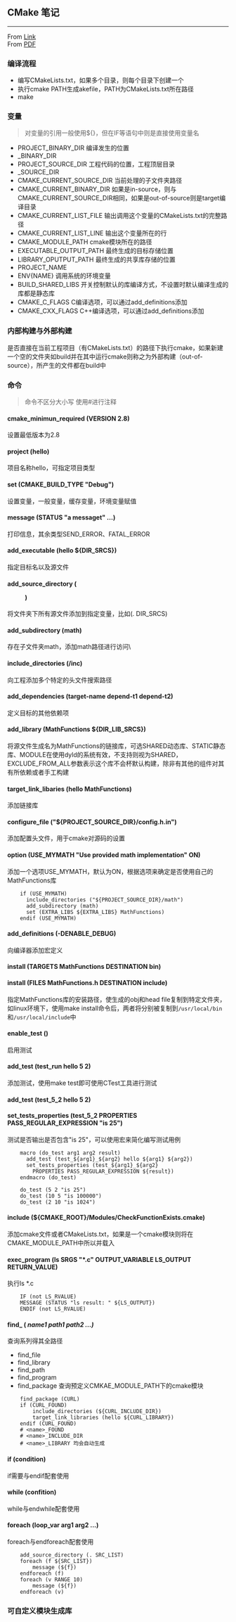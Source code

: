 ## CMake 笔记
-------
From [Link](http://www.hahack.com/codes/cmake/)   
From [PDF](https://github.com/yaozhongxiao/BuildSystem/blob/master/cmake/docs/CMake%20Practice.pdf)

### 编译流程
- 编写CMakeLists.txt，如果多个目录，则每个目录下创建一个
- 执行cmake PATH生成akefile，PATH为CMakeLists.txt所在路径
- make

### 变量
> 对变量的引用一般使用${}，但在IF等语句中则是直接使用变量名
- PROJECT_BINARY_DIR 编译发生的位置
- <projectname>_BINARY_DIR
- PROJECT_SOURCE_DIR 工程代码的位置，工程顶层目录
- <projectname>_SOURCE_DIR
- CMAKE_CURRENT_SOURCE_DIR 当前处理的子文件夹路径
- CMAKE_CURRENT_BINARY_DIR 如果是in-source，则与CMAKE_CURRENT_SOURCE_DIR相同，如果是out-of-source则是target编译目录
- CMAKE_CURRENT_LIST_FILE 输出调用这个变量的CMakeLists.txt的完整路径
- CMAKE_CURRENT_LIST_LINE 输出这个变量所在的行
- CMAKE_MODULE_PATH cmake模块所在的路径
- EXECUTABLE_OUTPUT_PATH 最终生成的目标存储位置
- LIBRARY_OPUTPUT_PATH 最终生成的共享库存储的位置
- PROJECT_NAME
- ENV{NAME} 调用系统的环境变量
- BUILD_SHARED_LIBS 开关控制默认的库编译方式，不设置时默认编译生成的库都是静态库
- CMAKE_C_FLAGS C编译选项，可以通过add_definitions添加
- CMAKE_CXX_FLAGS C++编译选项，可以通过add_definitions添加

### 内部构建与外部构建
是否直接在当前工程项目（有CMakeLists.txt）的路径下执行cmake，如果新建一个空的文件夹如build并在其中运行cmake则称之为外部构建（out-of-source），所产生的文件都在build中

### 命令
> 命令不区分大小写
> 使用#进行注释

#### cmake_minimun_required (VERSION 2.8)
设置最低版本为2.8

#### project (hello)
项目名称hello，可指定项目类型

#### set (CMAKE_BUILD_TYPE "Debug")
设置变量，一般变量，缓存变量，环境变量赋值

#### message (STATUS "a messaget" ...)
打印信息，其余类型SEND_ERROR、FATAL_ERROR

#### add_executable (hello ${DIR_SRCS})
指定目标名以及源文件

#### add_source_directory (<dir> <variable>)
将文件夹下所有源文件添加到指定变量，比如(. DIR_SRCS)

#### add_subdirectory (math)
存在子文件夹math，添加math路径进行访问\

#### include_directories (/inc)
向工程添加多个特定的头文件搜索路径

#### add_dependencies (target-name depend-t1 depend-t2)
定义目标的其他依赖项

#### add_library (MathFunctions ${DIR_LIB_SRCS})
将源文件生成名为MathFunctions的链接库，可选SHARED动态库、STATIC静态库、MODULE在使用dyld的系统有效，不支持则视为SHARED，EXCLUDE_FROM_ALL参数表示这个库不会杯默认构建，除非有其他的组件对其有所依赖或者手工构建

#### target_link_libaries (hello MathFunctions)
添加链接库

#### configure_file ("${PROJECT_SOURCE_DIR}/config.h.in")
添加配置头文件，用于cmake对源码的设置

#### option (USE_MYMATH "Use provided math implementation" ON)
添加一个选项USE_MYMATH，默认为ON，根据选项来确定是否使用自己的MathFunctions库
```
	if (USE_MYMATH)
	  include_directories ("${PROJECT_SOURCE_DIR}/math")
	  add_subdirectory (math)
	  set (EXTRA_LIBS ${EXTRA_LIBS} MathFunctions)
	endif (USE_MYMATH)
```

#### add_definitions (-DENABLE_DEBUG)
向编译器添加宏定义

#### install (TARGETS MathFunctions DESTINATION bin)
#### install (FILES MathFunctions.h DESTINATION include)
指定MathFunctions库的安装路径，使生成的obj和head file复制到特定文件夹，如linux环境下，使用make install命令后，两者将分别被复制到`/usr/local/bin`和`/usr/local/include`中

#### enable_test ()
启用测试

#### add_test (test_run hello 5 2)
添加测试，使用make test即可使用CTest工具进行测试

#### add_test (test_5_2 hello 5 2)
#### set_tests_properties (test_5_2 PROPERTIES PASS_REGULAR_EXPRESSION "is 25")
测试是否输出是否包含"is 25"，可以使用宏来简化编写测试用例
```
	macro (do_test arg1 arg2 result)
	  add_test (test_${arg1}_${arg2} hello ${arg1} ${arg2})
	  set_tests_properties (test_${arg1}_${arg2}
	    PROPERTIES PASS_REGULAR_EXPRESSION ${result})
	endmacro (do_test)

	do_test (5 2 "is 25")
	do_test (10 5 "is 100000")
	do_test (2 10 "is 1024")
```

#### include (${CMAKE_ROOT}/Modules/CheckFunctionExists.cmake)
添加cmake文件或者CMakeLists.txt，如果是一个cmake模块则将在CMAKE_MODULE_PATH中所以并载入

#### exec_program (ls SRGS "\*.c" OUTPUT_VARIABLE LS_OUTPUT RETURN_VALUE)
执行ls \*.c
```
	IF (not LS_RVALUE)
	MESSAGE (STATUS "ls result: " ${LS_OUTPUT})
	ENDIF (not LS_RVALUE)
```
#### find_ (<VAR> name1 path1 path2 ...)
查询系列得其全路径
- find_file
- find_library
- find_path
- find_program
- find_package 查询预定义CMKAE_MODULE_PATH下的cmake模块
```
	find_package (CURL)
	if (CURL_FOUND)
		include_directories (${CURL_INCLUDE_DIR})
		target_link_libraries (hello ${CURL_LIBRARY})
	endif (CURL_FOUND)
	# <name>_FOUND
	# <name>_INCLUDE_DIR
	# <name>_LIBRARY 均会自动生成
```

#### if (condition)
if需要与endif配套使用

#### while (confition)
while与endwhile配套使用

#### foreach (loop_var arg1 arg2 ...)
foreach与endforeach配套使用
```
	add_source_directory (. SRC_LIST)
	foreach (f ${SRC_LIST})
		message (${f})
	endforeach (f)
	foreach (v RANGE 10)
		message (${f})
	endforeach (v)
```

### 可自定义模块生成库
